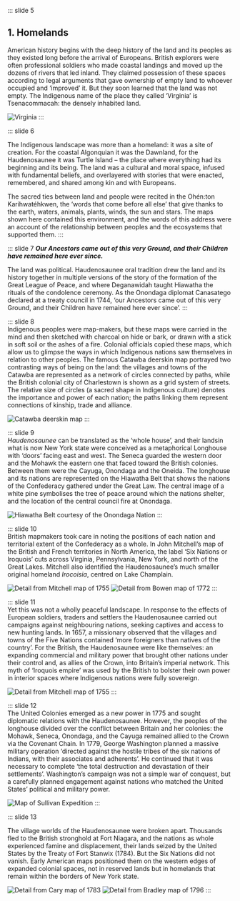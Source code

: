 ::: slide 5

## 1. Homelands

American history begins with the deep history of the land and its peoples as they existed long before the arrival of Europeans. British explorers were often professional soldiers who made coastal landings and moved up the dozens of rivers that led inland. They claimed possession of these spaces according to legal arguments that gave ownership of empty land to whoever occupied and ‘improved’ it. But they soon learned that the land was not empty. The Indigenous name of the place they called ‘Virginia’ is Tsenacommacah: the densely inhabited land.

![Virginia](../assets/img/stories/5-White-1590a.jpg)
:::

::: slide 6

The Indigenous landscape was more than a homeland: it was a site of creation. For the coastal Algonquian it was the Dawnland, for the Haudenosaunee it was Turtle Island – the place where everything had its beginning and its being. The land was a cultural and moral space, infused with fundamental beliefs, and overlayered with stories that were enacted, remembered, and shared among kin and with Europeans.

The sacred ties between land and people were recited in the Ohén:ton Karihwatéhkwen, the ‘words that come before all else’ that give thanks to the earth, waters, animals, plants, winds, the sun and stars. The maps shown here contained this environment, and the words of this address were an account of the relationship between peoples and the ecosystems that supported them.
:::

::: slide 7
**_Our Ancestors came out of this very Ground, and their Children have remained here ever since._**

The land was political. Haudenosaunee oral tradition drew the land and its history together in multiple versions of the story of the formation of the Great League of Peace, and where Deganawidah taught Hiawatha the rituals of the condolence ceremony. As the Onondaga diplomat Canasatego declared at a treaty council in 1744, ‘our Ancestors came out of this very Ground, and their Children have remained here ever since’.
:::

::: slide 8  
Indigenous peoples were map-makers, but these maps were carried in the mind and then sketched with charcoal on hide or bark, or drawn with a stick in soft soil or the ashes of a fire. Colonial officials copied these maps, which allow us to glimpse the ways in which Indigenous nations saw themselves in relation to other peoples. The famous Catawba deerskin map portrayed two contrasting ways of being on the land: the villages and towns of the Catawba are represented as a network of circles connected by paths, while the British colonial city of Charlestown is shown as a grid system of streets. The relative size of circles (a sacred shape in Indigenous culture) denotes the importance and power of each nation; the paths linking them represent connections of kinship, trade and alliance.

![Catawba deerskin map](../assets/img/stories/7-Catawba-deerskin-map.jpg)
:::

::: slide 9  
_Haudenosaunee_ can be translated as the ‘whole house’, and their landsin what is now New York state were conceived as a metaphorical Longhouse with ‘doors’ facing east and west. The Seneca guarded the western door and the Mohawk the eastern one that faced toward the British colonies. Between them were the Cayuga, Onondaga and the Oneida. The longhouse and its nations are represented on the Hiawatha Belt that shows the nations of the Confederacy gathered under the Great Law. The central image of a white pine symbolises the tree of peace around which the nations shelter, and the location of the central council fire at Onondaga.

![Hiawatha Belt courtesy of the Onondaga Nation](../assets/img/stories/8-Hiawatha-Belt.jpg)
:::

::: slide 10  
British mapmakers took care in noting the positions of each nation and territorial extent of the Confederacy as a whole. In John Mitchell’s map of the British and French territories in North America, the label ‘Six Nations or Iroquois’ cuts across Virginia, Pennsylvania, New York, and north of the Great Lakes. Mitchell also identified the Haudenosaunee’s much smaller original homeland _Irocoisia_, centred on Lake Champlain.

![Detail from Mitchell map of 1755](../assets/img/stories/9a-Mitchell-1755c.jpg)
![Detail from Bowen map of 1772](../assets/img/stories/9b-Bowen-1772e.jpg)
:::

::: slide 11  
Yet this was not a wholly peaceful landscape. In response to the effects of European soldiers, traders and settlers the Haudenosaunee carried out campaigns against neighbouring nations, seeking captives and access to new hunting lands. In 1657, a missionary observed that the villages and towns of the Five Nations contained ‘more foreigners than natives of the country’. For the British, the Haudenosaunee were like themselves: an expanding commercial and military power that brought other nations under their control and, as allies of the Crown, into Britain’s imperial network. This myth of ‘Iroquois empire’ was used by the British to bolster their own power in interior spaces where Indigenous nations were fully sovereign.

![Detail from Mitchell map of 1755](../assets/img/stories/10-Mitchell-1755e.jpg)
:::

::: slide 12  
The United Colonies emerged as a new power in 1775 and sought diplomatic relations with the Haudenosaunee. However, the peoples of the longhouse divided over the conflict between Britain and her colonies: the Mohawk, Seneca, Onondaga, and the Cayuga remained allied to the Crown via the Covenant Chain. In 1779, George Washington planned a massive military operation ‘directed against the hostile tribes of the six nations of Indians, with their associates and adherents’. He continued that it was necessary to complete ‘the total destruction and devastation of their settlements’. Washington’s campaign was not a simple war of conquest, but a carefully planned engagement against nations who matched the United States’ political and military power.

![Map of Sullivan Expedition](../assets/img/stories/11-SullivanExpeditionMap.jpg)
:::

::: slide 13

The village worlds of the Haudenosaunee were broken apart. Thousands fled to the British stronghold at Fort Niagara, and the nations as whole experienced famine and displacement, their lands seized by the United States by the Treaty of Fort Stanwix (1784). But the Six Nations did not vanish. Early American maps positioned them on the western edges of expanded colonial spaces, not in reserved lands but in homelands that remain within the borders of New York state.

![Detail from Cary map of 1783](../assets/img/stories/12a-Cary-1783a.jpg)
![Detail from Bradley map of 1796](../assets/img/stories/12b-Bradley-1796b.jpg)
:::
